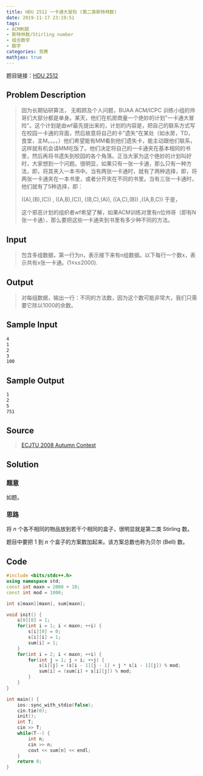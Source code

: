```yaml
---
title: HDU 2512 一卡通大冒险 (第二类斯特林数)
date: 2019-11-17 23:19:51
tags:
- ACM刷题
- 斯特林数/Stirling number
- 组合数学
- 数学
categories: 竞赛
mathjax: true
---
```


题目链接：[HDU 2512](http://acm.hdu.edu.cn/showproblem.php?pid=2512)

## Problem Description

> 因为长期钻研算法， 无暇顾及个人问题，BUAA ACM/ICPC 训练小组的帅哥们大部分都是单身。某天，他们在机房商量一个绝妙的计划"一卡通大冒险"。这个计划是由wf最先提出来的，计划的内容是，把自己的联系方式写在校园一卡通的背面，然后故意将自己的卡"遗失"在某处（如水房，TD，食堂，主M。。。。）他们希望能有MM看到他们遗失卡，能主动跟他们联系，这样就有机会请MM吃饭了。他们决定将自己的一卡通夹在基本相同的书里，然后再将书遗失到校园的各个角落。正当大家为这个绝妙的计划叫好时，大家想到一个问题。很明显，如果只有一张一卡通，那么只有一种方法，即，将其夹入一本书中。当有两张一卡通时，就有了两种选择，即，将两张一卡通夹在一本书里，或者分开夹在不同的书里。当有三张一卡通时，他们就有了5种选择，即：
> 
> ((A),(B),(C)) , ((A,B),(C)), ((B,C),(A)), ((A,C),(B)) ,((A,B,C)) 于是，
> 
> 这个邪恶计划的组织者wf希望了解，如果ACM训练对里有n位帅哥（即有N张一卡通），那么要把这些一卡通夹到书里有多少种不同的方法。

<!--more-->

## Input

> 包含多组数据，第一行为n，表示接下来有n组数据。以下每行一个数x，表示共有x张一卡通。(1≤x≤2000).

## Output

> 对每组数据，输出一行：不同的方法数，因为这个数可能非常大，我们只需要它除以1000的余数。

## Sample Input

```markdown
4
1
2
3
100
```

## Sample Output

```markdown
1
2
5
751
```

## Source

> [ECJTU 2008 Autumn Contest](http://acm.hdu.edu.cn/search.php?field=problem&key=ECJTU+2008+Autumn+Contest&source=1&searchmode=source)

## Solution

### 题意

如题。

### 思路

将 $n$ 个各不相同的物品放到若干个相同的盒子，很明显就是第二类 Stirling 数。

题目中要把 $1$ 到 $n$ 个盒子的方案数加起来。该方案总数也称为贝尔 (Bell) 数。

## Code

```cpp
#include <bits/stdc++.h>
using namespace std;
const int maxn = 2000 + 10;
const int mod = 1000;

int s[maxn][maxn], sum[maxn];

void init() {
    s[0][0] = 1;
    for(int i = 1; i < maxn; ++i) {
        s[i][0] = 0;
        s[i][i] = 1;
        sum[i] = 1;
    }
    for(int i = 2; i < maxn; ++i) {
        for(int j = 1; j < i; ++j) {
            s[i][j] = (s[i - 1][j - 1] + j * s[i - 1][j]) % mod;
            sum[i] = (sum[i] + s[i][j]) % mod;
        }
    }
}

int main() {
    ios::sync_with_stdio(false);
    cin.tie(0);
    init();
    int T;
    cin >> T;
    while(T--) {
        int n;
        cin >> n;
        cout << sum[n] << endl;
    }
    return 0;
}
```
